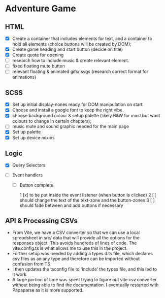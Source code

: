 # Adventure Game

## HTML

- [x] Create a container that includes elements for text, and a container to hold all elements
      (choice buttons will be created by DOM);
- [x] Create game heading and start button (decide on title)
- [x] Create quote for opening
- [ ] research how to include music & create relevant element.
- [ ] fixed floating mute button
- [ ] relevant floating & animated gifs/ svgs (research correct format for animations)

## SCSS

- [x] Set up initial display-nones ready for DOM manipulation on start
- [x] Choose and install a google font to keep the right vibe.
- [x] choose background colour & setup palette (likely B&W for most but want colours to change in certain chapters);
- [ ] music mute and sound graphic needed for the main page
- [x] Set up palette
- [x] Set up device mixins

## Logic

- [x] Query Selectors
- [ ] Event handlers

  - [ ] Button complete

    1 [x] to be put inside the event listener (when button is clicked)
    2 [ ] should change the text of the text-zone and the button-zones
    3 [ ] should fade between and add buttons if necessary

## API & Processing CSVs

- From Vite, we have a CSV converter so that we can use a local spreadsheet in src/ data that will provide all the options for the responses object. This avoids hundreds of lines of code.
  The vite.config.ts is what allows me to use this in the project.
- Further setup was needed by adding a types.d.ts file, which declares csv files as an any type and therefore can be imported without confusion from TS.
- I then updates the tsconfig file to 'include' the types file, and this led to it work.
- A large portion of time was spent trying to figure out vite csv converter without being able to find the documentation. I eventually restarted with Papaparse as it is more supported.
